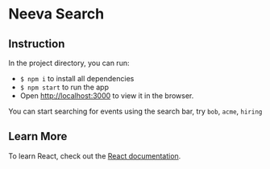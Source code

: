 # Neeva Search

## Instruction

In the project directory, you can run:

- `$ npm i` to install all dependencies 
- `$ npm start` to run the app
- Open [http://localhost:3000](http://localhost:3000) to view it in the browser.

You can start searching for events using the search bar, try `bob`, `acme`, `hiring`

## Learn More

To learn React, check out the [React documentation](https://reactjs.org/).
